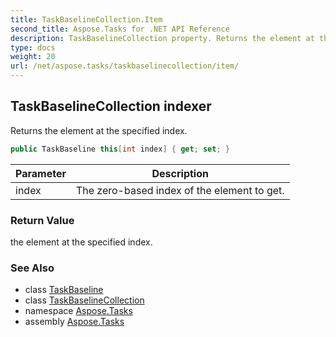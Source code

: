```yaml
---
title: TaskBaselineCollection.Item
second_title: Aspose.Tasks for .NET API Reference
description: TaskBaselineCollection property. Returns the element at the specified index
type: docs
weight: 20
url: /net/aspose.tasks/taskbaselinecollection/item/
---
```

## TaskBaselineCollection indexer

Returns the element at the specified index.

```csharp
public TaskBaseline this[int index] { get; set; }
```

| Parameter | Description |
| --- | --- |
| index | The zero-based index of the element to get. |

### Return Value

the element at the specified index.

### See Also

* class [TaskBaseline](../../taskbaseline/)
* class [TaskBaselineCollection](../)
* namespace [Aspose.Tasks](../../taskbaselinecollection/)
* assembly [Aspose.Tasks](../../../)


